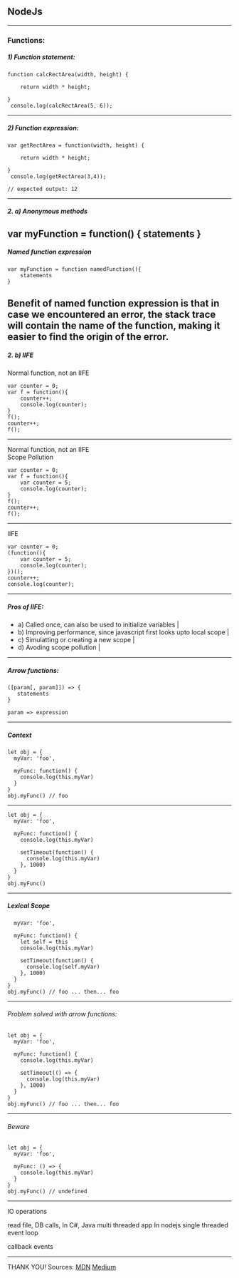 ## NodeJs
---
### Functions:
##### 1) Function statement:
```
function calcRectArea(width, height) {
  
	return width * height;

}
 console.log(calcRectArea(5, 6));
```
---
##### 2) Function expression:
```
var getRectArea = function(width, height) {

    return width * height;

}
 console.log(getRectArea(3,4));

// expected output: 12
```
---
##### 2. a) Anonymous methods
var myFunction = function() {
    statements
}
---
##### Named function expression
```
var myFunction = function namedFunction(){
    statements
}
```
Benefit of named function expression is that in case we encountered an error, 
the stack trace will contain the name of the function, making it easier to find the origin of the error.
---
##### 2. b) IIFE

Normal function, not an IIFE
```
var counter = 0;
var f = function(){
	counter++;
	console.log(counter);
}
f();
counter++;
f();
```
---
Normal function, not an IIFE  
Scope Pollution
```
var counter = 0;
var f = function(){
	var counter = 5;
	console.log(counter);
}
f();
counter++;
f();
```
---
IIFE
```
var counter = 0;
(function(){
	var counter = 5;
	console.log(counter);
})();
counter++;
console.log(counter);
```
---
##### Pros of IIFE:
- a) Called once, can also be used to initialize variables |
- b) Improving performance, since javascript first looks upto local scope |
- c) Simulatting or creating a new scope |
- d) Avoding scope pollution  |
---

##### Arrow functions:
```
([param[, param]]) => {
   statements
}
```

```
param => expression
```
---
##### Context
```
let obj = {
  myVar: 'foo',
  
  myFunc: function() {
    console.log(this.myVar)
  }
}
obj.myFunc() // foo
```
---
```
let obj = {
  myVar: 'foo',
  
  myFunc: function() { 
    console.log(this.myVar)   
 
    setTimeout(function() {
      console.log(this.myVar)
    }, 1000)
  }
}
obj.myFunc()
```
---
##### Lexical Scope
```let obj = {
  myVar: 'foo',
  
  myFunc: function() { 
    let self = this
    console.log(this.myVar)  
  
    setTimeout(function() {
      console.log(self.myVar)
    }, 1000)
  }
}
obj.myFunc() // foo ... then... foo
```
---
###### Problem solved with arrow functions:
```
let obj = {
  myVar: 'foo',
  
  myFunc: function() { 
    console.log(this.myVar)  
  
    setTimeout(() => {
      console.log(this.myVar)
    }, 1000)
  }
}
obj.myFunc() // foo ... then... foo
```
---
###### Beware
```
let obj = {
  myVar: 'foo',
  
  myFunc: () => { 
    console.log(this.myVar)  
  }
}
obj.myFunc() // undefined
```
---
IO operations

read file, DB calls,
In C#, Java multi threaded app
In nodejs single threaded event loop

callback
events

---
THANK YOU!
Sources:
[MDN](https://developer.mozilla.org/en-US/docs/Web/JavaScript/Reference/Functions)
[Medium](https://medium.com/tfogo/advantages-and-pitfalls-of-arrow-functions-a16f0835799e)

